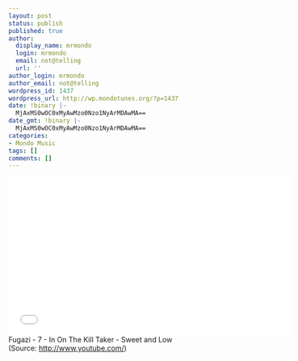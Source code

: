 ```yaml
---
layout: post
status: publish
published: true
author:
  display_name: mrmondo
  login: mrmondo
  email: not@telling
  url: ''
author_login: mrmondo
author_email: not@telling
wordpress_id: 1437
wordpress_url: http://wp.mondotunes.org/?p=1437
date: !binary |-
  MjAxMS0wOC0xMyAwMzo0Nzo1NyArMDAwMA==
date_gmt: !binary |-
  MjAxMS0wOC0xMyAwMzo0Nzo1NyArMDAwMA==
categories:
- Mondo Music
tags: []
comments: []
---
```

<iframe width="560" height="315" src="//www.youtube.com/embed/8pv_umwe_Oc" frameborder="0"> </iframe>
Fugazi - 7 - In On The Kill Taker - Sweet and Low
<div class="attribution">(<span>Source:</span> <a href="http://www.youtube.com/">http://www.youtube.com/</a>)</div>
